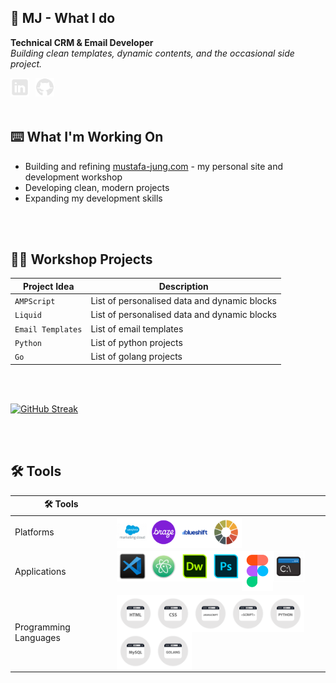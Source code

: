  ## 🦖 MJ - What I do

**Technical CRM & Email Developer**  
*Building clean templates, dynamic contents, and the occasional side project.*

<a href="https://www.linkedin.com/in/mustafajung/">
  <img align="left" alt="LinkedIn" width="30px" style="padding-right:10px;" src="images/social-media/linkedin-logo.png"/>
</a>
<a href="https://github.com/mjgodzilla86">
  <img align="left" alt="GitHub" width="30px" style="padding-right:10px;" src="images/social-media/github-logo.png"/>
</a>

<br/>
<br/>
<br/>

## ⌨️ What I'm Working On
- Building and refining [mustafa-jung.com](https://www.mustafa-jung.com) - my personal site and development workshop
- Developing clean, modern projects
- Expanding my development skills

<br/>
<br/>

## 👷‍♂️ Workshop Projects
| Project Idea | Description |
|--------|----------|
| `AMPScript` | List of personalised data and dynamic blocks |
| `Liquid` | List of personalised data and dynamic blocks |
| `Email Templates` | List of email templates |
| `Python` | List of python projects |
| `Go` | List of golang projects |

<br/>
<br/>

[![GitHub Streak](https://streak-stats.demolab.com?user=mjgodzilla86&theme=dracula)](https://git.io/streak-stats)

<br/>
<br/>

## 🛠 Tools 
| 🛠 Tools  |  |
|--------|----------|
| Platforms | <img align="left" alt="Salesforce Marketing Cloud" width="50px" style="" src="images/social-media/sfmc.png"/><img align="left" alt="Braze" width="50px" style="" src="images/social-media/braze.png"/><img align="left" alt="Blueshift" width="50px" style="" src="images/social-media/blueshift.png"/><img align="left" alt="Litmus" width="50px" style="" src="images/social-media/litmus.png"/> |
| Applications | <img align="left" alt="VS Code" width="50px" style="" src="images/social-media/vscode1.png"/><img align="left" alt="ATOM" width="50px" style="" src="images/social-media/atom1.png"/><img align="left" alt="Dreamweaver" width="50px" style="" src="images/social-media/dreamweaver1.png"/><img align="left" alt="Photoshop" width="50px" style="" src="images/social-media/photoshop1.png"/><img align="left" alt="Figma" width="50px" style="" src="images/social-media/figma1.png"/><img align="left" alt="Command Prompt" width="50px" style="" src="images/social-media/commandprompt1.png"/>   |
| Programming Languages | <img align="left" alt="HTML" width="60px" style="" src="images/social-media/html.png"/><img align="left" alt="CSS" width="60px" style="" src="images/social-media/css.png"/><img align="left" alt="Javascript" width="60px" style="" src="images/social-media/javascript.png"/><img align="left" alt="Scripting" width="60px" style="" src="images/social-media/script.png"/><img align="left" alt="Python" width="60px" style="" src="images/social-media/python.png"/><img align="left" alt="MySQL" width="60px" style="" src="images/social-media/mysql.png"/><img align="left" alt="Golang" width="60px" style="" src="images/social-media/golang.png"/>  |



<!---
### Platforms
  
<img align="left" alt="Salesforce Marketing Cloud" width="50px" style="" src="images/social-media/sfmc.png"/>
<img align="left" alt="Braze" width="50px" style="" src="images/social-media/braze.png"/>
<img align="left" alt="Blueshift" width="50px" style="" src="images/social-media/blueshift.png"/>
<img align="left" alt="Litmus" width="50px" style="" src="images/social-media/litmus.png"/> 

<br/>
<br/>
<br/>
<br/>  

### Applications

<img align="left" alt="VS Code" width="50px" style="" src="images/social-media/vscode1.png"/>
<img align="left" alt="ATOM" width="50px" style="" src="images/social-media/atom1.png"/>
<img align="left" alt="Dreamweaver" width="50px" style="" src="images/social-media/dreamweaver1.png"/>
<img align="left" alt="Photoshop" width="50px" style="" src="images/social-media/photoshop1.png"/>
<img align="left" alt="Figma" width="50px" style="" src="images/social-media/figma1.png"/>
<img align="left" alt="Command Prompt" width="50px" style="" src="images/social-media/commandprompt1.png"/>  

<br/>
<br/>
<br/>
<br/>
<br/>
<br/>  

### Programming Languages

<img align="left" alt="HTML" width="60px" style="" src="images/social-media/html.png"/>
<img align="left" alt="CSS" width="60px" style="" src="images/social-media/css.png"/>
<img align="left" alt="Javascript" width="60px" style="" src="images/social-media/javascript.png"/>
<img align="left" alt="Scripting" width="60px" style="" src="images/social-media/script.png"/>
<img align="left" alt="Python" width="60px" style="" src="images/social-media/python.png"/>
<img align="left" alt="MySQL" width="60px" style="" src="images/social-media/mysql.png"/>
<img align="left" alt="Golang" width="60px" style="" src="images/social-media/golang.png"/>  

<br/>
<br/>
<br/>
<br/>

- 👋 Hi, I’m @mjgodzilla86
- 👀 I’m interested in ...
- 🌱 I’m currently learning new technical skills...
- 💞️ I’m looking to collaborate on ...
- 📫 How to reach me ...
- 😄 Pronouns: ...
- ⚡ Fun fact: ...


mjgodzilla86/mjgodzilla86 is a ✨ special ✨ repository because its `README.md` (this file) appears on your GitHub profile.
You can click the Preview link to take a look at your changes.
--->

